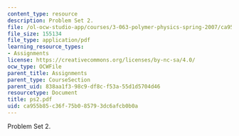 ```yaml
---
content_type: resource
description: Problem Set 2.
file: /ol-ocw-studio-app/courses/3-063-polymer-physics-spring-2007/ca955b85c36f75b085793dc6afcb0b0a_ps2.pdf
file_size: 155134
file_type: application/pdf
learning_resource_types:
- Assignments
license: https://creativecommons.org/licenses/by-nc-sa/4.0/
ocw_type: OCWFile
parent_title: Assignments
parent_type: CourseSection
parent_uid: 838aa1f3-98c9-df8c-f53a-55d1d5704d46
resourcetype: Document
title: ps2.pdf
uid: ca955b85-c36f-75b0-8579-3dc6afcb0b0a
---
```

Problem Set 2.